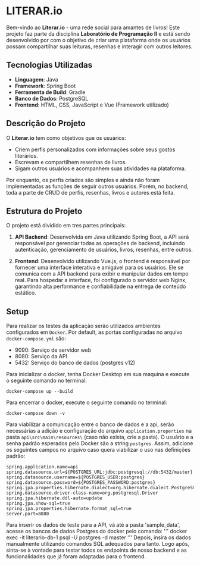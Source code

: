 # LITERAR.io

Bem-vindo ao **Literar.io** - uma rede social para amantes de livros! Este projeto faz parte da disciplina **Laboratório de Programação II** e está sendo desenvolvido por com o objetivo de criar uma plataforma onde os usuários possam compartilhar suas leituras, resenhas e interagir com outros leitores.

## Tecnologias Utilizadas

- **Linguagem**: Java
- **Framework**: Spring Boot
- **Ferramenta de Build**: Gradle
- **Banco de Dados**: PostgreSQL
- **Frontend**: HTML, CSS, JavaScript e Vue (Framework utilizado)

## Descrição do Projeto

O **Literar.io** tem como objetivos que os usuários:

- Criem perfis personalizados com informações sobre seus gostos literários.
- Escrevam e compartilhem resenhas de livros.
- Sigam outros usuários e acompanhem suas atividades na plataforma.

Por enquanto, os perfis criados são simples e ainda não foram implementadas as funções de seguir outros usuários. Porém, no backend, toda a parte de CRUD de perfis, resenhas, livros e autores está feita.

## Estrutura do Projeto

O projeto está dividido em tres partes principais:

1. **API Backend**: Desenvolvida em Java utilizando Spring Boot, a API será responsável por gerenciar todas as operações de backend, incluindo autenticação, gerenciamento de usuários, livros, resenhas, entre outros.

2. **Frontend**: Desenvolvido utilizando Vue.js, o frontend é responsável por fornecer uma interface interativa e amigável para os usuários. Ele se comunica com a API backend para exibir e manipular dados em tempo real. Para hospedar a interface, foi configurado o servidor web Nginx, garantindo alta performance e confiabilidade na entrega de conteúdo estático.

## Setup

Para realizar os testes da aplicação serão utilizados ambientes configurados em `Docker`. Por default, as portas configuradas no arquivo `docker-compose.yml` são:
- 9090: Serviço de servidor web
- 8080: Serviço da API
- 5432: Serviço do banco de dados (postgres v12)

Para inicializar o docker, tenha Docker Desktop em sua maquina e execute o seguinte comando no terminal:
```
docker-compose up --build
```
Para encerrar o docker, execute o seguinte comando no terminal:
```
docker-compose down -v
```
Para viabilizar a comunicação entre o banco de dados e a api, serão necessárias a adição e configuração do arquivo `application.properties` na pasta `api\src\main\resources\` (caso não exista, crie a pasta).
O usuário e a senha padrão esperados pelo Docker são a string `postgres`. Assim, adicione os seguintes campos no arquivo caso quera viabilizar o uso nas definições padrão: 
```
spring.application.name=api
spring.datasource.url=${POSTGRES_URL:jdbc:postgresql://db:5432/master}
spring.datasource.username=${POSTGRES_USER:postgres}
spring.datasource.password=${POSTGRES_PASSWORD:postgres}
spring.jpa.properties.hibernate.dialect=org.hibernate.dialect.PostgreSQLDialect
spring.datasource.driver-class-name=org.postgresql.Driver
spring.jpa.hibernate.ddl-auto=update
spring.jpa.show-sql=true
spring.jpa.properties.hibernate.format_sql=true
server.port=8080
```
Para inserir os dados de teste para a API, vá até a pasta 'sample_data', acesse os bancos de dados Postgres do docker pelo comando:
'''
docker exec -it literario-db-1 psql -U postgres -d master 
'''
Depois, insira os dados manualmente utilizando comandos SQL adequados para tanto. Logo após, sinta-se à vontade para testar todos os endpoints de nosso backend e as funcionalidades que já foram adaptadas para o frontend. 

